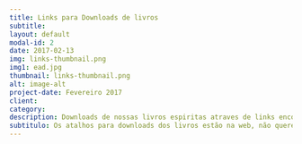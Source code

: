 ```yaml
---
title: Links para Downloads de livros
subtitle: 
layout: default
modal-id: 2
date: 2017-02-13
img: links-thumbnail.png
img1: ead.jpg
thumbnail: links-thumbnail.png
alt: image-alt
project-date: Fevereiro 2017
client:
category:
description: Downloads de nossas livros espiritas atraves de links encotrados na web. 
subtitulo: Os atalhos para downloads dos livros estão na web, não querendo interferir nos direitos autorais de cada artista. Caso esteja ferindo algum direito autoral encaminhe-nos um email que retiramos os links.
---
```

